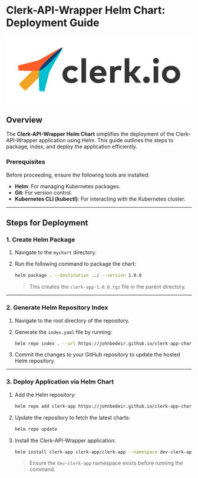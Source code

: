 # Clerk-API-Wrapper Helm Chart: Deployment Guide

<img src=cover.png>

## Overview

The **Clerk-API-Wrapper Helm Chart** simplifies the deployment of the Clerk-API-Wrapper application using Helm. This guide outlines the steps to package, index, and deploy the application efficiently.

### Prerequisites

Before proceeding, ensure the following tools are installed:

- **Helm**: For managing Kubernetes packages.
- **Git**: For version control.
- **Kubernetes CLI (kubectl)**: For interacting with the Kubernetes cluster.

---

## Steps for Deployment

### 1. Create Helm Package

1. Navigate to the `mychart` directory.
2. Run the following command to package the chart:

   ```sh
   helm package . --destination ../ --version 1.0.0
   ```

   > This creates the `clerk-app-1.0.0.tgz` file in the parent directory.

---

### 2. Generate Helm Repository Index

1. Navigate to the root directory of the repository.
2. Generate the `index.yaml` file by running:

   ```sh
   helm repo index . --url https://johnbedeir.github.io/clerk-app-chart
   ```

3. Commit the changes to your GitHub repository to update the hosted Helm repository.

---

### 3. Deploy Application via Helm Chart

1. Add the Helm repository:

   ```sh
   helm repo add clerk-app https://johnbedeir.github.io/clerk-app-chart
   ```

2. Update the repository to fetch the latest charts:

   ```sh
   helm repo update
   ```

3. Install the Clerk-API-Wrapper application:

   ```sh
   helm install clerk-app clerk-app/clerk-app --namespace dev-clerk-app
   ```

   > Ensure the `dev-clerk-app` namespace exists before running the command.
